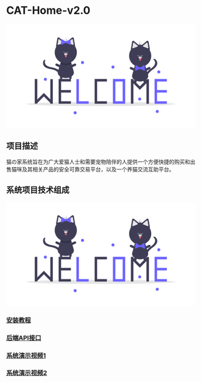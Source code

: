 # CAT-Home-v2.0
![](https://github.com/MrPuDaDa/CAT-Home-v2.0/blob/img/undraw_welcome_cats_thqn.png?raw=true)
## 项目描述
猫の家系统旨在为广大爱猫人士和需要宠物陪伴的人提供一个方便快捷的购买和出售猫咪及其相关产品的安全可靠交易平台，以及一个养猫交流互助平台。
## 系统项目技术组成
![](https://github.com/MrPuDaDa/CAT-Home-v2.0/blob/img/undraw_welcome_cats_thqn.png?raw=true)
### [安装教程](https://gitee.com/mrpudada/cat-home/blob/master/%E5%AE%89%E8%A3%85API%E6%96%87%E6%A1%A3.md)
### [后端API接口](https://xcs.stoplight.io/docs/cathome)
### [系统演示视频1](https://www.bilibili.com/video/BV1mX4y1m7pi/?spm_id_from=333.999.0.0)
### [系统演示视频2](https://www.bilibili.com/video/BV1pg4y1L7Q8/?spm_id_from=333.999.0.0)

